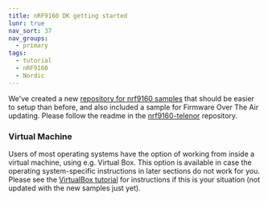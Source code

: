 ```yaml
---
title: nRF9160 DK getting started
lunr: true
nav_sort: 37
nav_groups:
  - primary
tags:
  - tutorial
  - nRF9160
  - Nordic
---
```


We've created a new [repository for nrf9160 samples][1] that should be easier to setup than before, and also included a sample for Firmware Over The Air updating. Please follow the readme in the [nrf9160-telenor][1] repository.

### Virtual Machine

Users of most operating systems have the option of working from inside a virtual machine, using e.g. Virtual Box.  This option is available in case the operating system-specific instructions in later sections do not work for you. Please see the [VirtualBox tutorial](nrf9160-basic/virtualbox.html) for instructions if this is your situation (not updated with the new samples just yet).

[1]: https://github.com/ExploratoryEngineering/nrf9160-telenor
